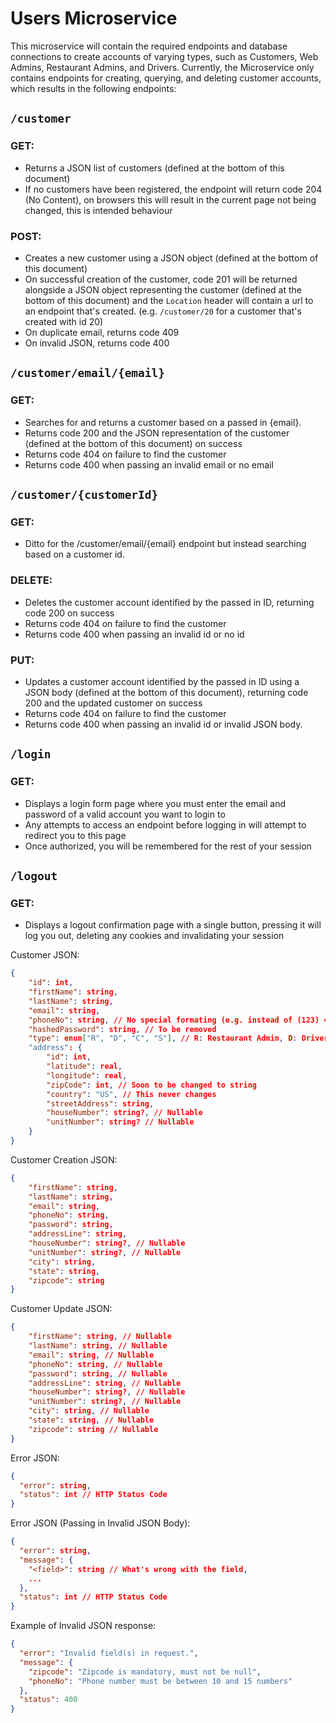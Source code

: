 Users Microservice
===
This microservice will contain the required endpoints and database connections to create accounts of varying types, such as Customers, Web Admins, Restaurant Admins, and Drivers.
Currently, the Microservice only contains endpoints for creating, querying, and deleting customer accounts, which results in the following endpoints:

## `/customer`
### GET:
- Returns a JSON list of customers (defined at the bottom of this document)
- If no customers have been registered, the endpoint will return code 204 (No Content), on browsers this will result in the current page not being changed, this is intended behaviour

### POST:
- Creates a new customer using a JSON object (defined at the bottom of this document)
- On successful creation of the customer, code 201 will be returned alongside a JSON object representing the customer (defined at the bottom of this document) and the `Location` header will contain a url to an endpoint that's created. (e.g. `/customer/20` for a customer that's created with id 20)
- On duplicate email, returns code 409
- On invalid JSON, returns code 400

## `/customer/email/{email}`
### GET:
- Searches for and returns a customer based on a passed in {email}.
- Returns code 200 and the JSON representation of the customer (defined at the bottom of this document) on success
- Returns code 404 on failure to find the customer
- Returns code 400 when passing an invalid email or no email

## `/customer/{customerId}`
### GET:
- Ditto for the /customer/email/{email} endpoint but instead searching based on a customer id.

### DELETE:
- Deletes the customer account identified by the passed in ID, returning code 200 on success
- Returns code 404 on failure to find the customer
- Returns code 400 when passing an invalid id or no id

### PUT:
- Updates a customer account identified by the passed in ID using a JSON body (defined at the bottom of this document), returning code 200 and the updated customer on success
- Returns code 404 on failure to find the customer
- Returns code 400 when passing an invalid id or invalid JSON body.

## `/login`
### GET:
- Displays a login form page where you must enter the email and password of a valid account you want to login to
- Any attempts to access an endpoint before logging in will attempt to redirect you to this page
- Once authorized, you will be remembered for the rest of your session

## `/logout`
### GET:
- Displays a logout confirmation page with a single button, pressing it will log you out, deleting any cookies and invalidating your session

Customer JSON:
```json
{
	"id": int,
	"firstName": string,
	"lastName": string,
	"email": string,
	"phoneNo": string, // No special formating (e.g. instead of (123) 456-7890 it's 1234567890)
	"hashedPassword": string, // To be removed
	"type": enum["R", "D", "C", "S"], // R: Restaurant Admin, D: Driver, C: Customer, S: Site Admin
	"address": {
		"id": int,
		"latitude": real,
		"longitude": real,
		"zipCode": int, // Soon to be changed to string
		"country": "US", // This never changes
		"streetAddress": string,
		"houseNumber": string?, // Nullable
		"unitNumber": string? // Nullable
	}
}
```

Customer Creation JSON:
```json
{
	"firstName": string,
	"lastName": string,
	"email": string,
	"phoneNo": string,
	"password": string,
	"addressLine": string,
	"houseNumber": string?, // Nullable
	"unitNumber": string?, // Nullable
	"city": string,
	"state": string,
	"zipcode": string
}
```

Customer Update JSON:
```json
{
	"firstName": string, // Nullable
	"lastName": string, // Nullable
	"email": string, // Nullable
	"phoneNo": string, // Nullable
	"password": string, // Nullable
	"addressLine": string, // Nullable
	"houseNumber": string?, // Nullable
	"unitNumber": string?, // Nullable
	"city": string, // Nullable
	"state": string, // Nullable
	"zipcode": string // Nullable
}
```

Error JSON:
```json
{
  "error": string,
  "status": int // HTTP Status Code
}
```

Error JSON (Passing in Invalid JSON Body):
```json
{
  "error": string,
  "message": {
    "<field>": string // What's wrong with the field,
    ...
  },
  "status": int // HTTP Status Code
}
```

Example of Invalid JSON response:
```json
{
  "error": "Invalid field(s) in request.",
  "message": {
    "zipcode": "Zipcode is mandatory, must not be null",
    "phoneNo": "Phone number must be between 10 and 15 numbers"
  },
  "status": 400
}
```
